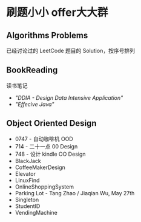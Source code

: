 # 刷题小小 offer大大群

## Algorithms Problems

已经讨论过的 LeetCode 题目的 Solution，按序号排列



## BookReading

读书笔记

- *"DDIA - Design Data Intensive Application"*
- *"Effecive Java"*

## Object Oriented Design

- 0747 -  自动咖啡机 OOD
- 714 - 二十一点 00 Design
- 748 - 设计 kindle OO Design
- BlackJack
- CoffeeMakerDesign
- Elevator
- LinuxFind
- OnlineShoppingSystem
- Parking Lot - Tang Zhao / Jiaqian Wu, May 27th
- Singleton
- StudentID
- VendingMachine